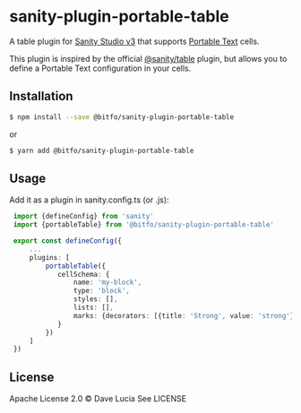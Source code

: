 # sanity-plugin-portable-table

A table plugin for [Sanity Studio v3]() that supports [Portable Text](https://www.sanity.io/docs/presenting-block-text) cells.

This plugin is inspired by the official [@sanity/table](https://github.com/sanity-io/table) plugin, but allows you to define a Portable Text configuration in your cells.

## Installation

```bash
$ npm install --save @bitfo/sanity-plugin-portable-table
```

or

```bash
$ yarn add @bitfo/sanity-plugin-portable-table
```

## Usage

Add it as a plugin in sanity.config.ts (or .js):

```typescript
 import {defineConfig} from 'sanity'
 import {portableTable} from '@bitfo/sanity-plugin-portable-table'

 export const defineConfig({
     ...
     plugins: [
         portableTable({
            cellSchema: {
                name: 'my-block',
                type: 'block',
                styles: [],
                lists: [],
                marks: {decorators: [{title: 'Strong', value: 'strong'}], annotations: []},
            }
         })
     ]
 })
```

## License

Apache License 2.0 © Dave Lucia
See LICENSE
